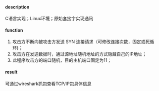 #### description

C语言实现；Linux环境；原始套接字实现通讯

#### function

1. 攻击方不断向被攻击方发送 SYN 连接请求（可修改连接次数，固定或死循环)； 
2. 攻击方在发送数据时，通过源地址随机地址的方式隐藏自己的IP地址；
3. 此程序攻击方的端口随机，目的主机端口固定为11；

#### result

可通过wireshark抓包查看TCP/IP包具体信息

